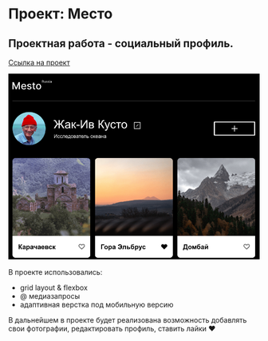 # Проект: Место

## Проектная работа - социальный профиль.


 [Ссылка на проект](https://catherinsmi.github.io/mesto-project/)

![](img/project_img.png)


В проекте использовались:
 * grid layout & flexbox
 * @ медиазапросы
 * адаптивная верстка под мобильную версию
  
В дальнейшем в проекте будет реализована возможность добавлять свои фотографии, редактировать профиль, ставить лайки :heart:  
